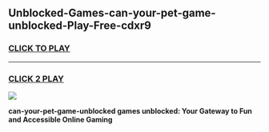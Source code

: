 
## Unblocked-Games-can-your-pet-game-unblocked-Play-Free-cdxr9
<h3>
<a href="https://premium76.site?title=can-your-pet-game-unblocked&ref=09A">CLICK TO PLAY</a></h3>
<hr>

<h3>
<a href="https://premium76.site?title=can-your-pet-game-unblocked&ref=09A">CLICK 2 PLAY</a>
  
</h3>

<a href="https://premium76.site?title=can-your-pet-game-unblocked&ref=09A"><img src="https://clearcache.store/games.png"></a>


**can-your-pet-game-unblocked games unblocked: Your Gateway to Fun and Accessible Online Gaming**
